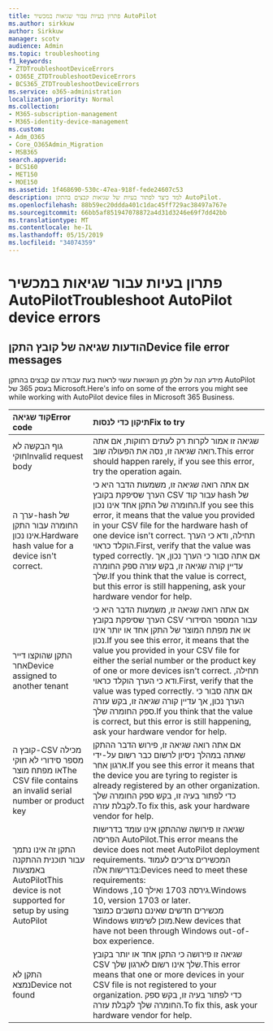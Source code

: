 ```yaml
---
title: פתרון בעיות עבור שגיאות במכשיר AutoPilot
ms.author: sirkkuw
author: Sirkkuw
manager: scotv
audience: Admin
ms.topic: troubleshooting
f1_keywords:
- ZTDTroubleshootDeviceErrors
- O365E_ZTDTroubleshootDeviceErrors
- BCS365_ZTDTroubleshootDeviceErrors
ms.service: o365-administration
localization_priority: Normal
ms.collection:
- M365-subscription-management
- M365-identity-device-management
ms.custom:
- Adm_O365
- Core_O365Admin_Migration
- MSB365
search.appverid:
- BCS160
- MET150
- MOE150
ms.assetid: 1f468690-530c-47ea-918f-fede24607c53
description: למד כיצד לפתור בעיות של שגיאות קבצים בהתקן AutoPilot.
ms.openlocfilehash: 88b59ec20ddda401c1dac45ff729ac38497a767e
ms.sourcegitcommit: 66bb5af851947078872a4d31d3246e69f7dd42bb
ms.translationtype: MT
ms.contentlocale: he-IL
ms.lasthandoff: 05/15/2019
ms.locfileid: "34074359"
---
```

# <a name="troubleshoot-autopilot-device-errors"></a><span data-ttu-id="7178f-103">פתרון בעיות עבור שגיאות במכשיר AutoPilot</span><span class="sxs-lookup"><span data-stu-id="7178f-103">Troubleshoot AutoPilot device errors</span></span>

## <a name="device-file-error-messages"></a><span data-ttu-id="7178f-104">הודעות שגיאה של קובץ התקן</span><span class="sxs-lookup"><span data-stu-id="7178f-104">Device file error messages</span></span>

<span data-ttu-id="7178f-105">מידע הנה על חלק מן השגיאות עשוי לראות בעת עבודה עם קבצים בהתקן AutoPilot בעסק 365 של Microsoft.</span><span class="sxs-lookup"><span data-stu-id="7178f-105">Here's info on some of the errors you might see while working with AutoPilot device files in Microsoft 365 Business.</span></span> 
  
|<span data-ttu-id="7178f-106">**קוד שגיאה**</span><span class="sxs-lookup"><span data-stu-id="7178f-106">**Error code**</span></span>|<span data-ttu-id="7178f-107">**תיקון כדי לנסות**</span><span class="sxs-lookup"><span data-stu-id="7178f-107">**Fix to try**</span></span>|
|:-----|:-----|
|<span data-ttu-id="7178f-108">גוף הבקשה לא חוקי</span><span class="sxs-lookup"><span data-stu-id="7178f-108">Invalid request body</span></span>  <br/> |<span data-ttu-id="7178f-109">שגיאה זו אמור לקרות רק לעתים רחוקות, אם אתה רואה שגיאה זו, נסה את הפעולה שוב.</span><span class="sxs-lookup"><span data-stu-id="7178f-109">This error should happen rarely, if you see this error, try the operation again.</span></span>  <br/> |
|<span data-ttu-id="7178f-110">ערך ה-hash של החומרה עבור התקן אינו נכון.</span><span class="sxs-lookup"><span data-stu-id="7178f-110">Hardware hash value for a device isn't correct.</span></span>  <br/> |<span data-ttu-id="7178f-111">אם אתה רואה שגיאה זו, משמעות הדבר היא כי הערך שסיפקת בקובץ CSV עבור קוד hash של החומרה של התקן אחד אינו נכון.</span><span class="sxs-lookup"><span data-stu-id="7178f-111">If you see this error, it means that the value you provided in your CSV file for the hardware hash of one device isn't correct.</span></span> <span data-ttu-id="7178f-112">תחילה, ודא כי הערך הוקלד כראוי.</span><span class="sxs-lookup"><span data-stu-id="7178f-112">First, verify that the value was typed correctly.</span></span> <span data-ttu-id="7178f-113">אם אתה סבור כי הערך נכון, אך עדיין קורה שגיאה זו, בקש עזרה ספק החומרה שלך.</span><span class="sxs-lookup"><span data-stu-id="7178f-113">If you think that the value is correct, but this error is still happening, ask your hardware vendor for help.</span></span>  <br/> |
|<span data-ttu-id="7178f-114">התקן שהוקצו דייר אחר</span><span class="sxs-lookup"><span data-stu-id="7178f-114">Device assigned to another tenant</span></span>  <br/> |<span data-ttu-id="7178f-115">אם אתה רואה שגיאה זו, משמעות הדבר היא כי הערך שסיפקת בקובץ CSV עבור המספר הסידורי או את מפתח המוצר של התקן אחד או יותר אינו נכון.</span><span class="sxs-lookup"><span data-stu-id="7178f-115">If you see this error, it means that the value you provided in your CSV file for either the serial number or the product key of one or more devices isn't correct.</span></span> <span data-ttu-id="7178f-116">תחילה, ודא כי הערך הוקלד כראוי.</span><span class="sxs-lookup"><span data-stu-id="7178f-116">First, verify that the value was typed correctly.</span></span> <span data-ttu-id="7178f-117">אם אתה סבור כי הערך נכון, אך עדיין קורה שגיאה זו, בקש עזרה ספק החומרה שלך.</span><span class="sxs-lookup"><span data-stu-id="7178f-117">If you think that the value is correct, but this error is still happening, ask your hardware vendor for help.</span></span>  <br/> |
|<span data-ttu-id="7178f-118">קובץ ה-CSV מכילה מספר סידורי לא חוקי או מפתח מוצר</span><span class="sxs-lookup"><span data-stu-id="7178f-118">The CSV file contains an invalid serial number or product key</span></span>  <br/> |<span data-ttu-id="7178f-119">אם אתה רואה שגיאה זו, פירוש הדבר ההתקן שאתה במהלך ניסיון לרשום כבר רשום על-ידי ארגון אחר.</span><span class="sxs-lookup"><span data-stu-id="7178f-119">If you see this error it means that the device you are tyring to register is already registered by an other organization.</span></span> <span data-ttu-id="7178f-120">כדי לפתור בעיה זו, בקש ספק החומרה שלך לקבלת עזרה.</span><span class="sxs-lookup"><span data-stu-id="7178f-120">To fix this, ask your hardware vendor for help.</span></span>  <br/> |
|<span data-ttu-id="7178f-121">התקן זה אינו נתמך עבור תוכנית ההתקנה באמצעות AutoPilot</span><span class="sxs-lookup"><span data-stu-id="7178f-121">This device is not supported for setup by using AutoPilot</span></span>  <br/> | <span data-ttu-id="7178f-122">שגיאה זו פירושה שההתקן אינו עומד בדרישות הפריסה AutoPilot.</span><span class="sxs-lookup"><span data-stu-id="7178f-122">This error means the device does not meet AutoPilot deployment requirements.</span></span> <span data-ttu-id="7178f-123">המכשירים צריכים לעמוד בדרישות אלה:</span><span class="sxs-lookup"><span data-stu-id="7178f-123">Devices need to meet these requirements:</span></span>  <br/>  <span data-ttu-id="7178f-124">Windows ,10 גירסה 1703 ואילך.</span><span class="sxs-lookup"><span data-stu-id="7178f-124">Windows 10, version 1703 or later.</span></span>  <br/>  <span data-ttu-id="7178f-125">מכשירים חדשים שאינם נחשבים כמוצר Windows מוכן לשימוש.</span><span class="sxs-lookup"><span data-stu-id="7178f-125">New devices that have not been through Windows out-of-box experience.</span></span>  <br/> |
|<span data-ttu-id="7178f-126">התקן לא נמצא</span><span class="sxs-lookup"><span data-stu-id="7178f-126">Device not found</span></span>  <br/> |<span data-ttu-id="7178f-127">שגיאה זו פירושה כי התקן אחד או יותר בקובץ CSV שלך אינו רשום לארגון שלך.</span><span class="sxs-lookup"><span data-stu-id="7178f-127">This error means that one or more devices in your CSV file is not registered to your organization.</span></span> <span data-ttu-id="7178f-128">כדי לפתור בעיה זו, בקש ספק החומרה שלך לקבלת עזרה.</span><span class="sxs-lookup"><span data-stu-id="7178f-128">To fix this, ask your hardware vendor for help.</span></span>  <br/> |
   

